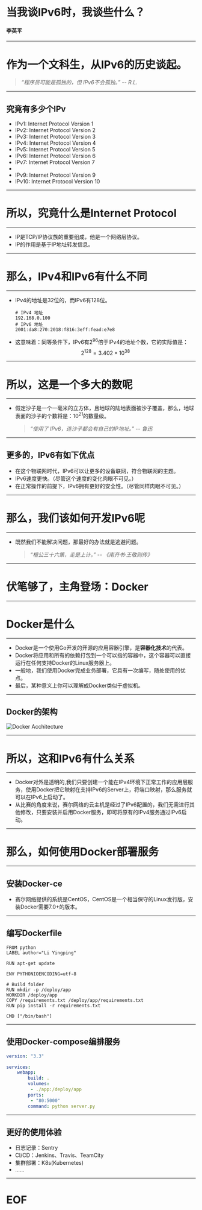 <!-- $theme: default -->

# 当我谈IPv6时，我谈些什么？

#### 李英平


---
# 作为一个文科生，从IPv6的历史谈起。

> *“程序员可能是孤独的，但 IPv6不会孤独。” -- R.L.*

---
## 究竟有多少个IPv
- IPv1: Internet Protocol Version 1
- IPv2: Internet Protocol Version 2
- IPv3: Internet Protocol Version 3
- IPv4: Internet Protocol Version 4
- IPv5: Internet Protocol Version 5
- IPv6: Internet Protocol Version 6
- IPv7: Internet Protocol Version 7
- 
- IPv9: Internet Protocol Version 9
- IPv10: Internet Protocol Version 10

---
# 所以，究竟什么是Internet Protocol

---
- IP是TCP/IP协议族的重要组成，他是一个网络层协议。
- IP的作用是基于IP地址转发信息。

---
# 那么，IPv4和IPv6有什么不同

---
- IPv4的地址是32位的，而IPv6有128位。

  ```
  # IPv4 地址
  192.168.0.100
  # IPv6 地址
  2001:da8:270:2018:f816:3eff:fead:e7e8
  ```
- 这意味着：同等条件下，IPv6有$2^{96}$倍于IPv4的地址个数，它的实际值是：
$$2^{128} = 3.402 \times 10^{38}$$

---
# 所以，这是一个多大的数呢

---
- 假定沙子是一个一毫米的立方体，且地球的陆地表面被沙子覆盖，那么，地球表面的沙子的个数将是：$10^{21}$的数量级。


	> *“使用了 IPv6，连沙子都会有自己的IP地址。” -- 鲁迅*
	
---
## 更多的，IPv6有如下优点
- 在这个物联网时代，IPv6可以让更多的设备联网，符合物联网的主题。
- IPv6速度更快。（尽管这个速度的变化肉眼不可见。）
- 在正常操作的前提下，IPv6拥有更好的安全性。（尽管同样肉眼不可见。）

---
# 那么，我们该如何开发IPv6呢

---
- 既然我们不能解决问题，那最好的办法就是逃避问题。
	
    > *“檀公三十六策，走是上计。” -- 《南齐书·王敬则传》*

---
# 伏笔够了，主角登场：Docker

---
# Docker是什么

---
- Docker是一个使用Go开发的开源的应用容器引擎，是**容器化技术**的代表。
- Docker将应用和所有的依赖打包到一个可以指的容器中，这个容器可以直接运行在任何支持Docker的Linux服务器上。
- 一般地，我们使用Docker完成业务部署，它具有一次编写，随处使用的优点。
- 最后，某种意义上你可以理解成Docker类似于虚拟机。

---
## Docker的架构

![Docker Acchitecture](https://docs.docker.com/engine/images/architecture.svg)

---
# 所以，这和IPv6有什么关系

---
- Docker对外是透明的,我们只要创建一个能在IPv4环境下正常工作的应用层服务，使用Docker把它映射在支持IPv6的Server上，将端口映射，那么服务就可以在IPv6上启动了。
- 从比赛的角度来说，赛尔网络的云主机是经过了IPv6配置的，我们无需进行其他修改，只要安装并启用Docker服务，即可将原有的IPv4服务通过IPv6启动。

---
# 那么，如何使用Docker部署服务

---
## 安装Docker-ce
- 赛尔网络提供的系统是CentOS，CentOS是一个相当保守的Linux发行版，安装Docker需要7.0+的版本。

---
## 编写Dockerfile
```Docker
FROM python
LABEL author="Li Yingping"

RUN apt-get update

ENV PYTHONIOENCODING=utf-8

# Build folder
RUN mkdir -p /deploy/app
WORKDIR /deploy/app
COPY /requirements.txt /deploy/app/requirements.txt
RUN pip install -r requirements.txt

CMD ["/bin/bash"]
```

---
## 使用Docker-compose编排服务
```yaml
version: "3.3"

services:
    webapp:
        build: .
        volumes:
         - ./app:/deploy/app
        ports:
         - "80:5000"
        command: python server.py

```

---
## 更好的使用体验
- 日志记录：Sentry
- CI/CD：Jenkins、Travis、TeamCity
- 集群部署：K8s(Kubernetes)
- ……

---
# EOF